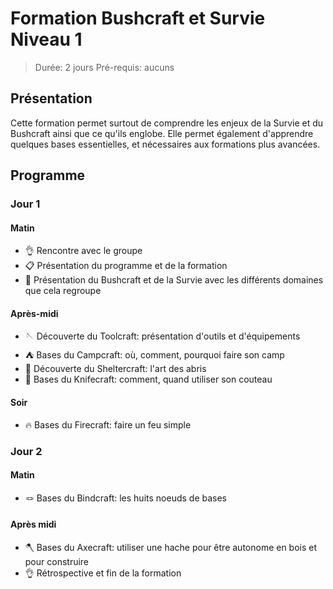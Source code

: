 # Formation Bushcraft et Survie Niveau 1

> Durée: 2 jours
> Pré-requis: aucuns 

## Présentation

Cette formation permet surtout de comprendre les enjeux de la Survie et du Bushcraft ainsi que ce qu'ils englobe. Elle permet également d'apprendre quelques bases essentielles, et nécessaires aux formations plus avancées.

## Programme
### Jour 1
#### Matin
- 👌 Rencontre avec le groupe
- 📋 Présentation du programme et de la formation
- 🧐 Présentation du Bushcraft et de la Survie avec les différents domaines que cela regroupe
#### Après-midi
- 🪡 Découverte du Toolcraft: présentation d'outils et d'équipements
- ⛺ Bases du Campcraft: où, comment, pourquoi faire son camp
- 🪹 Découverte du Sheltercraft: l'art des abris
- 🔪 Bases du Knifecraft: comment, quand utiliser son couteau
#### Soir
- 🔥 Bases du Firecraft: faire un feu simple

### Jour 2
#### Matin
- 🪢 Bases du Bindcraft: les huits noeuds de bases
#### Après midi
- 🪓 Bases du Axecraft: utiliser une hache pour être autonome en bois et pour construire
- 👌 Rétrospective et fin de la formation